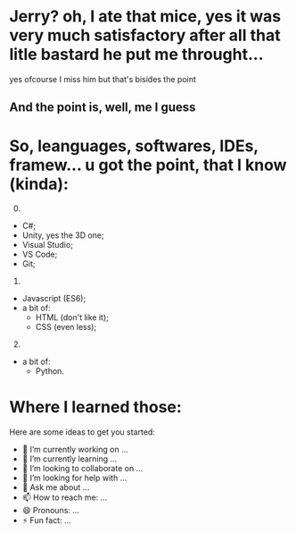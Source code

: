 # Jerry? oh, I ate that mice, yes it was very much satisfactory after all that litle bastard he put me throught... <br>
yes ofcourse I miss him but that's bisides the point


## And the point is, well, me I guess


# So, leanguages, softwares, IDEs, framew... u got the point, that I know (kinda):

0.
  - C#;
  - Unity, yes the 3D one;
  - Visual Studio;
  - VS Code;
  - Git;
1.
  - Javascript (ES6);
  - a bit of:
    - HTML (don't like it);
    - CSS (even less);
2. 
  - a bit of:
    - Python.

# Where I learned those:

Here are some ideas to get you started:

- 🔭 I’m currently working on ...
- 🌱 I’m currently learning ...
- 👯 I’m looking to collaborate on ...
- 🤔 I’m looking for help with ...
- 💬 Ask me about ...
- 📫 How to reach me: ...
- 😄 Pronouns: ...
- ⚡ Fun fact: ...
